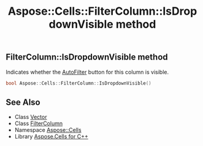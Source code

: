 ﻿---
title: Aspose::Cells::FilterColumn::IsDropdownVisible method
linktitle: IsDropdownVisible
second_title: Aspose.Cells for C++ API Reference
description: 'Aspose::Cells::FilterColumn::IsDropdownVisible method. Indicates whether the AutoFilter button for this column is visible in C++.'
type: docs
weight: 600
url: /cpp/aspose.cells/filtercolumn/isdropdownvisible/
---
## FilterColumn::IsDropdownVisible method


Indicates whether the [AutoFilter](../../autofilter/) button for this column is visible.

```cpp
bool Aspose::Cells::FilterColumn::IsDropdownVisible()
```

## See Also

* Class [Vector](../../vector/)
* Class [FilterColumn](../)
* Namespace [Aspose::Cells](../../)
* Library [Aspose.Cells for C++](../../../)
